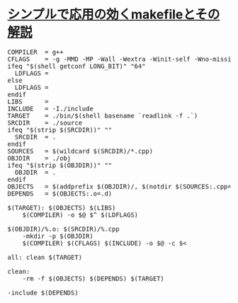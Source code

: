 # [シンプルで応用の効くmakefileとその解説](http://urin.github.io/posts/2013/simple-makefile-for-clang)

<pre>
COMPILER  = g++
CFLAGS    = -g -MMD -MP -Wall -Wextra -Winit-self -Wno-missing-field-initializers
ifeq "$(shell getconf LONG_BIT)" "64"
  LDFLAGS =
else
  LDFLAGS =
endif
LIBS      =
INCLUDE   = -I./include
TARGET    = ./bin/$(shell basename `readlink -f .`)
SRCDIR    = ./source
ifeq "$(strip $(SRCDIR))" ""
  SRCDIR  = .
endif
SOURCES   = $(wildcard $(SRCDIR)/*.cpp)
OBJDIR    = ./obj
ifeq "$(strip $(OBJDIR))" ""
  OBJDIR  = .
endif
OBJECTS   = $(addprefix $(OBJDIR)/, $(notdir $(SOURCES:.cpp=.o)))
DEPENDS   = $(OBJECTS:.o=.d)

$(TARGET): $(OBJECTS) $(LIBS)
	$(COMPILER) -o $@ $^ $(LDFLAGS)

$(OBJDIR)/%.o: $(SRCDIR)/%.cpp
	-mkdir -p $(OBJDIR)
	$(COMPILER) $(CFLAGS) $(INCLUDE) -o $@ -c $<

all: clean $(TARGET)

clean:
	-rm -f $(OBJECTS) $(DEPENDS) $(TARGET)

-include $(DEPENDS)
</pre>
